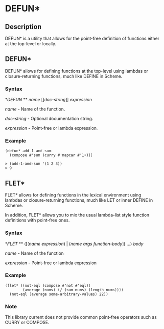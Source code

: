 # DEFUN*

## Description

DEFUN* is a utility that allows for the point-free definition of functions either at the top-level or locally.


## DEFUN*

DEFUN* allows for defining functions at the top-level using lambdas or closure-returning functions, much like DEFINE in Scheme.

### Syntax

**DEFUN* ** _name_ [[_doc-string_]] _expression_

_name_ - Name of the function.

_doc-string_ - Optional documentation string.

_expression_ - Point-free or lambda expression.

### Example

````
(defun* add-1-and-sum
  (compose #'sum (curry #'mapcar #'1+)))

> (add-1-and-sum '(1 2 3))
> 9

````

## FLET*


FLET* allows for defining functions in the lexical environment using lambdas or closure-returning functions, much like LET or inner DEFINE in Scheme.

In addition, FLET* allows you to mix the usual lambda-list style function definitions with point-free ones.

### Syntax

**FLET* ** ([(_name_ _expression_) | (_name_ _args_ _function-body_])  ...) _body_

_name_ - Name of the function

_expression_ - Point-free or lambda expression

### Example

````
(flet* ((not-eql (compose #'not #'eql))
        (average (nums) (/ (sum nums) (length nums))))
  (not-eql (average some-arbitrary-values) 22))
````

### Note

This library current does not provide common point-free operators such as CURRY or COMPOSE.
